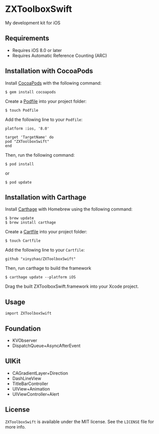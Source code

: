 # ZXToolboxSwift
My development kit for iOS

## Requirements

* Requires iOS 8.0 or later
* Requires Automatic Reference Counting (ARC)

## Installation with CocoaPods

Install [CocoaPods](http://cocoapods.org/) with the following command:

```
$ gem install cocoapods
```

Create a [Podfile](http://guides.cocoapods.org/using/the-podfile.html) into your project folder:

```
$ touch Podfile
```

Add the following line to your `Podfile`:

```
platform :ios, '8.0'

target 'TargetName' do
pod "ZXToolboxSwift"
end
```

Then, run the following command:

```
$ pod install
```

or

```
$ pod update
```

## Installation with Carthage

Install [Carthage](https://github.com/Carthage/Carthage) with Homebrew using the following command:

```
$ brew update
$ brew install carthage
```

Create a [Cartfile](https://github.com/Carthage/Carthage/blob/master/Documentation/Artifacts.md#cartfile) into your project folder:

```
$ touch Cartfile
```

Add the following line to your `Cartfile`:

```
github "xinyzhao/ZXToolboxSwift"
```

Then, run carthage to build the framework

```
$ carthage update --platform iOS
```

Drag the built ZXToolboxSwift.framework into your Xcode project.

## Usage

```
import ZXToolboxSwift
```

## Foundation

* KVObserver
* DispatchQueue+AsyncAfterEvent

## UIKit

* CAGradientLayer+Direction
* DashLineView
* TitleBarController
* UIView+Animation
* UIViewController+Alert

## License

`ZXToolboxSwift` is available under the MIT license. See the `LICENSE` file for more info.
